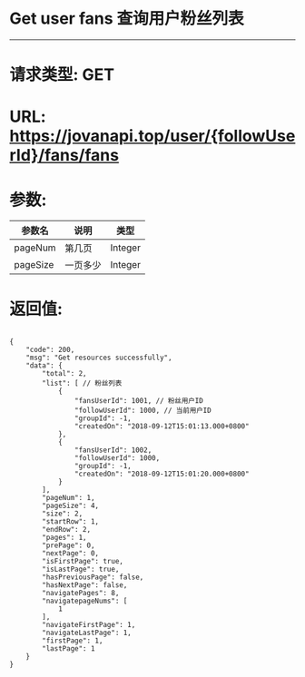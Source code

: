 # Get user fans 查询用户粉丝列表
---
# 请求类型: GET
# URL: https://jovanapi.top/user/{followUserId}/fans/fans
# 参数:
参数名 | 说明                   | 类型
----- |----------------------- | ----
pageNum   | 第几页         | Integer
pageSize  | 一页多少         | Integer
# 返回值:
<pre><code>
{
    "code": 200,
    "msg": "Get resources successfully",
    "data": {
        "total": 2,
        "list": [ // 粉丝列表
            {
                "fansUserId": 1001, // 粉丝用户ID
                "followUserId": 1000, // 当前用户ID
                "groupId": -1,
                "createdOn": "2018-09-12T15:01:13.000+0800"
            },
            {
                "fansUserId": 1002,
                "followUserId": 1000,
                "groupId": -1,
                "createdOn": "2018-09-12T15:01:20.000+0800"
            }
        ],
        "pageNum": 1,
        "pageSize": 4,
        "size": 2,
        "startRow": 1,
        "endRow": 2,
        "pages": 1,
        "prePage": 0,
        "nextPage": 0,
        "isFirstPage": true,
        "isLastPage": true,
        "hasPreviousPage": false,
        "hasNextPage": false,
        "navigatePages": 8,
        "navigatepageNums": [
            1
        ],
        "navigateFirstPage": 1,
        "navigateLastPage": 1,
        "firstPage": 1,
        "lastPage": 1
    }
}
</code></pre>
